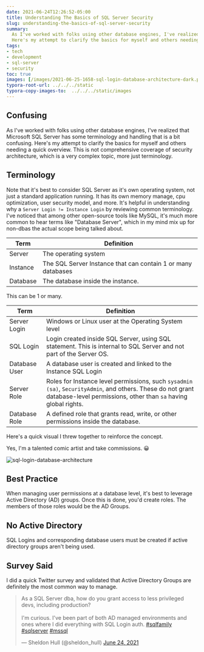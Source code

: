 ```yaml
---
date: 2021-06-24T12:26:52-05:00
title: Understanding The Basics of SQL Server Security
slug: understanding-the-basics-of-sql-server-security
summary:
  As I've worked with folks using other database engines, I've realized that Microsoft SQL Server has some terminology and handling that is a bit confusing.
  Here's my attempt to clarify the basics for myself and others needing a quick overview.
tags:
- tech
- development
- sql-server
- security
toc: true
images: [/images/2021-06-25-1658-sql-login-database-architecture-dark.png]
typora-root-url: ../../../static
typora-copy-images-to:  ../../../static/images
---
```


## Confusing

As I've worked with folks using other database engines, I've realized that Microsoft SQL Server has some terminology and handling that is a bit confusing.
Here's my attempt to clarify the basics for myself and others needing a quick overview.
This is not comprehensive coverage of security architecture, which is a very complex topic, more just terminology.

## Terminology

Note that it's best to consider SQL Server as it's own operating system, not just a standard application running.
It has its own memory manage, cpu optimization, user security model, and more.
It's helpful in understanding why a `Server Login != Instance Login` by reviewing common terminology.
I've noticed that among other open-source tools like MySQL, it's much more common to hear terms like "Database Server", which in my mind mix up for non-dbas the actual scope being talked about.

| Term     | Definition                                                   |
| -------- | ------------------------------------------------------------ |
| Server   | The operating system                                         |
| Instance | The SQL Server Instance that can contain 1 or many databases |
| Database | The database inside the instance.                            |

This can be 1 or many.

| Term          | Definition                                                                                                                                                                    |
| ------------- | ----------------------------------------------------------------------------------------------------------------------------------------------------------------------------- |
| Server Login  | Windows or Linux user at the Operating System level                                                                                                                           |
| SQL Login     | Login created inside SQL Server, using SQL statement. This is internal to SQL Server and not part of the Server OS.                                                           |
| Database User | A database user is created and linked to the Instance SQL Login                                                                                                               |
| Server Role   | Roles for Instance level permissions, such `sysadmin (sa)`, `SecurityAdmin`, and others. These do not grant database-level permissions, other than `sa` having global rights. |
| Database Role | A defined role that grants read, write, or other permissions inside the database.                                                                                             |

Here's a quick visual I threw together to reinforce the concept.

Yes, I'm a talented comic artist and take commissions.
😀

![sql-login-database-architecture](/images/2021-06-25-1658-sql-login-database-architecture-dark.png "Visualize SQL Security 101")

## Best Practice

When managing user permissions at a database level, it's best to leverage Active Directory (AD) groups.
Once this is done, you'd create roles.
The members of those roles would be the AD Groups.

## No Active Directory

SQL Logins and corresponding database users must be created if active directory groups aren't being used.

## Survey Said

I did a quick Twitter survey and validated that Active Directory Groups are definitely the most common way to manage.

<blockquote class="twitter-tweet"><p lang="en" dir="ltr">As a SQL Server dba, how do you grant access to less privileged devs, including production?
<br><br>I&#39;m curious.
I&#39;ve been part of both AD managed environments and ones where I did everything with SQL Login auth.
<a href="https://twitter.com/hashtag/sqlfamily?src=hash&amp;ref_src=twsrc%5Etfw">#sqlfamily</a>
<a href="https://twitter.com/hashtag/sqlserver?src=hash&amp;ref_src=twsrc%5Etfw">#sqlserver</a>
<a href="https://twitter.com/hashtag/mssql?src=hash&amp;ref_src=twsrc%5Etfw">#mssql</a>
</p>&mdash; Sheldon Hull (@sheldon_hull)
<a href="https://twitter.com/sheldon_hull/status/1408118509104676869?ref_src=twsrc%5Etfw">June 24, 2021</a></blockquote>
<script async src="https://platform.twitter.com/widgets.js" charset="utf-8"></script>
